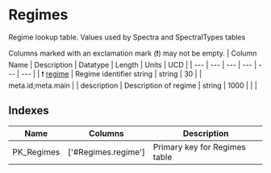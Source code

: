 # Regimes
Regime lookup table. Values used by Spectra and SpectralTypes tables


Columns marked with an exclamation mark (❗️) may not be empty.
| Column Name | Description | Datatype | Length | Units  | UCD |
| --- | --- | --- | --- | --- | --- |
| ❗️ <ins>regime</ins> | Regime identifier string | string | 30 |  | meta.id;meta.main  |
| description | Description of regime | string | 1000 |  |   |

## Indexes
| Name | Columns | Description |
| --- | --- | --- |
| PK_Regimes | ['#Regimes.regime'] | Primary key for Regimes table |


